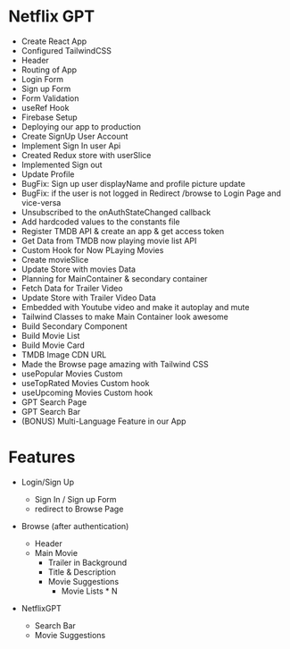 # Netflix GPT

- Create React App
- Configured TailwindCSS 
- Header
- Routing of App
- Login Form
- Sign up Form
- Form Validation
- useRef Hook
- Firebase Setup
- Deploying our app to production
- Create SignUp User Account
- Implement Sign In user Api
- Created Redux store with userSlice
- Implemented Sign out
- Update Profile
- BugFix: Sign up user displayName and profile picture update
- BugFix: if the user is not logged in Redirect /browse to Login Page and vice-versa
- Unsubscribed to the onAuthStateChanged callback
- Add hardcoded values to the constants file
- Register TMDB API & create an app & get access token
- Get Data from TMDB now playing movie list API
- Custom Hook for Now PLaying Movies
- Create movieSlice
- Update Store with movies Data
- Planning for MainContainer & secondary container
- Fetch Data for Trailer Video
- Update Store with Trailer Video Data
- Embedded with Youtube video and make it autoplay and mute
- Tailwind Classes to make Main Container look awesome
- Build Secondary Component
- Build Movie List
- Build Movie Card
- TMDB Image CDN URL
- Made the Browse page amazing with Tailwind CSS
- usePopular Movies Custom 
- useTopRated Movies Custom hook
- useUpcoming Movies Custom hook
- GPT Search Page
- GPT Search Bar
- (BONUS) Multi-Language Feature in our App





# Features
- Login/Sign Up
    - Sign In / Sign up Form
    - redirect to Browse Page
- Browse (after authentication)
  - Header 
  - Main Movie
    - Trailer in Background
    - Title & Description
    - Movie Suggestions
        - Movie Lists * N

- NetflixGPT
    - Search Bar
    - Movie Suggestions